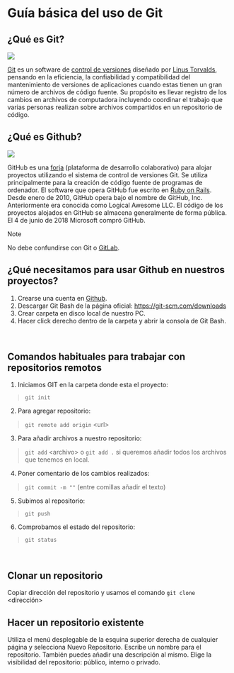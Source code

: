 # Guía básica del uso de Git <br>

## ¿Qué es Git? 

![](https://embarcados.com.br/wp-content/uploads/2015/02/imagem-de-destaque-39.png.webp)

[Git](https://es.wikipedia.org/wiki/Git) es un software de [control de versiones](https://es.wikipedia.org/wiki/Control_de_versiones) diseñado por [Linus Torvalds](https://es.wikipedia.org/wiki/Linus_Torvalds), pensando en la eficiencia, la confiabilidad y compatibilidad del mantenimiento de versiones de aplicaciones cuando estas tienen un gran número de archivos de código fuente. Su propósito es llevar registro de los cambios en archivos de computadora incluyendo coordinar el trabajo que varias personas realizan sobre archivos compartidos en un repositorio de código.


## ¿Qué es Github?

![](https://cdn.prod.website-files.com/5f5a53e153805db840dae2db/64e79ca5aff2fb7295bfddf9_github-que-es.jpg)

GitHub es una [forja](https://es.wikipedia.org/wiki/Forja_(software)) (plataforma de desarrollo colaborativo) para alojar proyectos utilizando el sistema de control de versiones Git. Se utiliza principalmente para la creación de código fuente de programas de ordenador. El software que opera GitHub fue escrito en [Ruby on Rails](https://es.wikipedia.org/wiki/Ruby_on_Rails). Desde enero de 2010, GitHub opera bajo el nombre de GitHub, Inc. Anteriormente era conocida como Logical Awesome LLC. El código de los proyectos alojados en GitHub se almacena generalmente de forma pública. El 4 de junio de 2018 Microsoft compró GitHub.

> [!NOTE]
> No debe confundirse con Git o [GitLab](https://es.wikipedia.org/wiki/GitLab).


## ¿Qué necesitamos para usar Github en nuestros proyectos?

1. Crearse una cuenta en [Github](https://github.com/).
2. Descargar Git Bash de la página oficial: https://git-scm.com/downloads
3. Crear carpeta en disco local de nuestro PC.
4. Hacer click derecho dentro de la carpeta y abrir la consola de Git Bash.
<br>


## Comandos habituales para trabajar con repositorios remotos

1. Iniciamos GIT en la carpeta donde esta el proyecto:
> `git init`
2. Para agregar repositorio:
> `git remote add origin` \<url>
3. Para añadir archivos a nuestro repositorio:
> `git add` \<archivo> o `git add .` si queremos añadir todos los archivos que tenemos en local.
4. Poner comentario de los cambios realizados:
> `git commit -m ""` \(entre comillas añadir el texto)
5. Subimos al repositorio:
> `git push`
6. Comprobamos el estado del repositorio:
> `git status`
<br>

## Clonar un repositorio
Copiar dirección del repositorio y usamos el comando `git clone` \<dirección>
<br>

## Hacer un repositorio existente
Utiliza el menú desplegable de la esquina superior derecha de cualquier página y selecciona Nuevo Repositorio. Escribe un nombre para el repositorio. También puedes añadir una descripción al mismo. Elige la visibilidad del repositorio: público, interno o privado.
<br>
